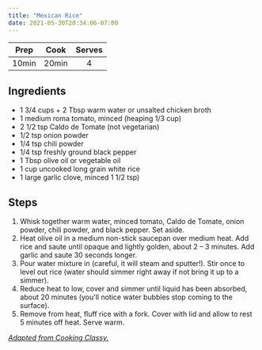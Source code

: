 ```yaml
---
title: "Mexican Rice"
date: 2021-05-30T20:34:06-07:00
---
```


| Prep   | Cook | Serves |
| :----: | :----: | :----: |
| 10min | 20min | 4 |

## Ingredients
- 1 3/4 cups + 2 Tbsp warm water or unsalted chicken broth
- 1 medium roma tomato, minced (heaping 1/3 cup)
- 2 1/2 tsp Caldo de Tomate (not vegetarian)
- 1/2 tsp onion powder
- 1/4 tsp chili powder
- 1/4 tsp freshly ground black pepper
- 1 Tbsp olive oil or vegetable oil
- 1 cup uncooked long grain white rice
- 1 large garlic clove, minced 1 1/2 tsp)

## Steps
1. Whisk together warm water, minced tomato, Caldo de Tomate, onion powder, chili powder, and black pepper. Set aside.
2. Heat olive oil in a medium non-stick saucepan over medium heat. Add rice and saute until opaque and lightly golden, about 2 – 3 minutes. Add garlic and saute 30 seconds longer.
3. Pour water mixture in (careful, it will steam and sputter!). Stir once to level out rice (water should simmer right away if not bring it up to a simmer).
4. Reduce heat to low, cover and simmer until liquid has been absorbed, about 20 minutes (you'll notice water bubbles stop coming to the surface).
5. Remove from heat, fluff rice with a fork. Cover with lid and allow to rest 5 minutes off heat. Serve warm.

_[Adapted from Cooking Classy.](https://www.cookingclassy.com/authentic-mexican-rice/)_

